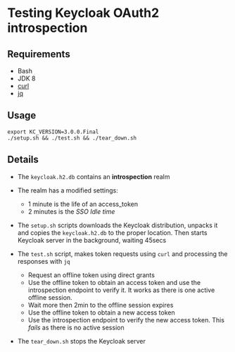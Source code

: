 # Testing Keycloak OAuth2 introspection

## Requirements

* Bash
* JDK 8
* [curl](https://curl.haxx.se/)
* [jq](https://stedolan.github.io/jq/)

## Usage

    export KC_VERSION=3.0.0.Final
	./setup.sh && ./test.sh && ./tear_down.sh

## Details

* The `keycloak.h2.db` contains an __introspection__ realm

* The realm has a modified settings:
  * 1 minute is the life of an access_token
  * 2 minutes is the _SSO Idle time_

* The `setup.sh` scripts downloads the Keycloak distribution, unpacks it
  and copies the `keycloak.h2.db` to the proper location. Then starts
  Keycloak server in the background, waiting 45secs

* The `test.sh` script, makes token requests using `curl` and processing
  the responses with `jq`
  * Request an offline token using direct grants
  * Use the offline token to obtain an access token and use the introspection
    endpoint to verify it. It works as there is one active offline session.
  * Wait more then 2min to the offline session expires
  * Use the offline token to obtain a new access token
  * Use the introspection endpoint to verify the new access token. This _fails_
    as there is no active session

* The `tear_down.sh` stops the Keycloak server
